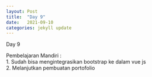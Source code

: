 ```yaml
---
layout: Post
title:  "Day 9"
date:   2021-09-10
categories: jekyll update
---
```

Day 9 <br/>
<p>
Pembelajaran Mandiri : <br/>
1. Sudah bisa mengintegrasikan bootstrap ke dalam vue js <br/>
2. Melanjutkan pembuatan portofolio <br/>
</p>

[jekyll-docs]: https://jekyllrb.com/docs/home
[jekyll-gh]:   https://github.com/jekyll/jekyll
[jekyll-talk]: https://talk.jekyllrb.com/
